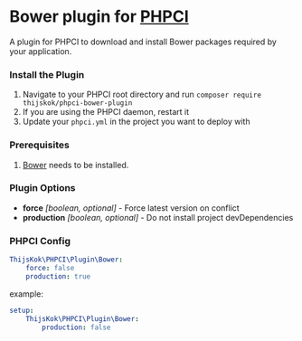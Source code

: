 # Bower plugin for [PHPCI](https://www.phptesting.org)

A plugin for PHPCI to download and install Bower packages required by your application.

### Install the Plugin

1. Navigate to your PHPCI root directory and run `composer require thijskok/phpci-bower-plugin`
2. If you are using the PHPCI daemon, restart it
3. Update your `phpci.yml` in the project you want to deploy with

### Prerequisites

1. [Bower](https://www.bower.io) needs to be installed.

### Plugin Options
- **force** _[boolean, optional]_ - Force latest version on conflict
- **production** _[boolean, optional]_ - Do not install project devDependencies

### PHPCI Config

```yml
ThijsKok\PHPCI\Plugin\Bower:
    force: false
    production: true
```

example:

```yml
setup:
    ThijsKok\PHPCI\Plugin\Bower:
        production: false
```
